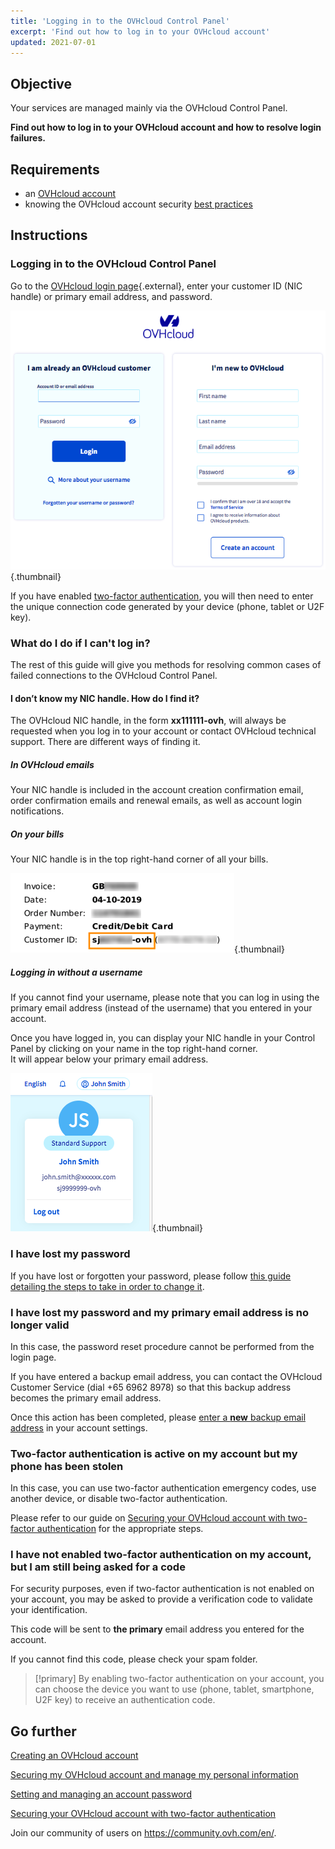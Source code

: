 ```yaml
---
title: 'Logging in to the OVHcloud Control Panel'
excerpt: 'Find out how to log in to your OVHcloud account'
updated: 2021-07-01
---
```


## Objective

Your services are managed mainly via the OVHcloud Control Panel.

**Find out how to log in to your OVHcloud account and how to resolve login failures.**

## Requirements

- an [OVHcloud account](/pages/account_and_service_management/account_information/ovhcloud-account-creation)
- knowing the OVHcloud account security [best practices](/pages/account_and_service_management/account_information/all_about_username)

## Instructions

### Logging in to the OVHcloud Control Panel

Go to the [OVHcloud login page](https://ca.ovh.com/auth/?action=gotomanager&from=https://www.ovh.com/asia/&ovhSubsidiary=asia){.external}, enter your customer ID (NIC handle) or primary email address, and password.

![NIC handle](images/log-in.png){.thumbnail}

If you have enabled [two-factor authentication](/pages/account_and_service_management/account_information/secure-ovhcloud-account-with-2fa), you will then need to enter the unique connection code generated by your device (phone, tablet or U2F key).

### What do I do if I can't log in? <a name="login-failure"></a>

The rest of this guide will give you methods for resolving common cases of failed connections to the OVHcloud Control Panel.

#### I don’t know my NIC handle. How do I find it?

The OVHcloud NIC handle, in the form **xx111111-ovh**, will always be requested when you log in to your account or contact OVHcloud technical support. There are different ways of finding it.

##### **In OVHcloud emails**

Your NIC handle is included in the account creation confirmation email, order confirmation emails and renewal emails, as well as account login notifications.

##### **On your bills**

Your NIC handle is in the top right-hand corner of all your bills.

![NIC handle](images/nichandle01b.png){.thumbnail}

##### **Logging in without a username**

If you cannot find your username, please note that you can log in using the primary email address (instead of the username) that you entered in your account.

Once you have logged in, you can display your NIC handle in your Control Panel by clicking on your name in the top right-hand corner.
<br>It will appear below your primary email address.

![NIC handle](images/nic-handle.png){.thumbnail}

### I have lost my password

If you have lost or forgotten your password, please follow [this guide detailing the steps to take in order to change it](/pages/account/customer/manage-ovh-password#if-you-have-forgotten-your-current-password).

### I have lost my password and my primary email address is no longer valid

In this case, the password reset procedure cannot be performed from the login page.

If you have entered a backup email address, you can contact the OVHcloud Customer Service (dial +65 6962 8978) so that this backup address becomes the primary email address.

Once this action has been completed, please [enter a **new** backup email address](/pages/account/customer/all_about_username#backup-email) in your account settings.

### Two-factor authentication is active on my account but my phone has been stolen

In this case, you can use two-factor authentication emergency codes, use another device, or disable two-factor authentication.

Please refer to our guide on [Securing your OVHcloud account with two-factor authentication](/pages/account/customer/secure-ovhcloud-account-with-2fa#what-do-i-do-if-i-lose-one-of-my-devices-or-if-it-stops-working) for the appropriate steps.

### I have not enabled two-factor authentication on my account, but I am still being asked for a code

For security purposes, even if two-factor authentication is not enabled on your account, you may be asked to provide a verification code to validate your identification.

This code will be sent to **the primary** email address you entered for the account.

If you cannot find this code, please check your spam folder.

> [!primary]
> By enabling two-factor authentication on your account, you can choose the device you want to use (phone, tablet, smartphone, U2F key) to receive an authentication code.
>

## Go further

[Creating an OVHcloud account](/pages/account_and_service_management/account_information/ovhcloud-account-creation)

[Securing my OVHcloud account and manage my personal information](/pages/account_and_service_management/account_information/all_about_username)

[Setting and managing an account password](/pages/account_and_service_management/account_information/manage-ovh-password)

[Securing your OVHcloud account with two-factor authentication](/pages/account_and_service_management/account_information/secure-ovhcloud-account-with-2fa)

Join our community of users on <https://community.ovh.com/en/>.
